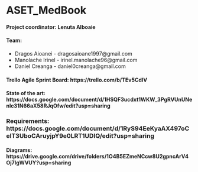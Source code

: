 # ASET_MedBook <br/>
<h4>Project coordinator: Lenuta Alboaie </h4>
<h4>Team:</h4>
<ul>
      <li>Dragos Aioanei    - dragosaioane1997@gmail.com </li>
      <li>Manolache Irinel  - irinel.manolache96@gmail.com </li>
      <li>Daniel Creanga    - daniel0creanga@gmail.com </li>
</ul>
<h4>Trello Agile Sprint Board: https://trello.com/b/TEv5CdlV </h4>
<h4>State of the art: https://docs.google.com/document/d/1HSQF3ucdxt1WKW_3PgRVUnUNenlc31N66aX58RJqOfw/edit?usp=sharing</h4>
<h3>Requirements: https://docs.google.com/document/d/1RyS94EeKyaAX497oCelT3UboCAruyjpY9e0LRT1UDIQ/edit?usp=sharing</h4>
<h4>Diagrams: https://drive.google.com/drive/folders/1O4B5EZmeNCcw8U2gpncArV4Oj7IgWVUY?usp=sharing</h4>
      
